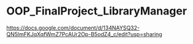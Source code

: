 # OOP_FinalProject_LibraryManager
https://docs.google.com/document/d/134NAYSQ32-QN5lmFKJqXqfWmZ7PcAUr2Op-B5odZ4_c/edit?usp=sharing